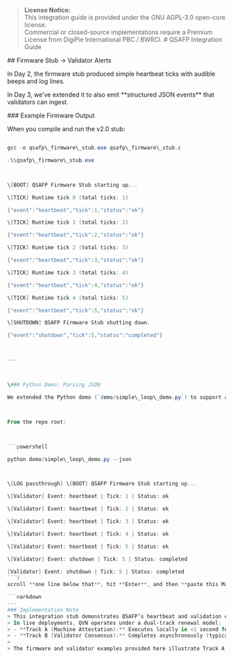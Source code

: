 > **License Notice:**  
> This integration guide is provided under the GNU AGPL-3.0 open-core license.  
> Commercial or closed-source implementations require a Premium License from DigiPie International PBC / BWRCI.
\# QSAFP Integration Guide



\## Firmware Stub → Validator Alerts



In Day 2, the firmware stub produced simple heartbeat ticks with audible beeps and log lines.  

In Day 3, we’ve extended it to also emit \*\*structured JSON events\*\* that validators can ingest.



\### Example Firmware Output

When you compile and run the v2.0 stub:



```powershell

gcc -o qsafp\_firmware\_stub.exe qsafp\_firmware\_stub.c

.\\qsafp\_firmware\_stub.exe



\[BOOT] QSAFP Firmware Stub starting up...

\[TICK] Runtime tick 0 (total ticks: 1)

{"event":"heartbeat","tick":1,"status":"ok"}

\[TICK] Runtime tick 1 (total ticks: 2)

{"event":"heartbeat","tick":2,"status":"ok"}

\[TICK] Runtime tick 2 (total ticks: 3)

{"event":"heartbeat","tick":3,"status":"ok"}

\[TICK] Runtime tick 3 (total ticks: 4)

{"event":"heartbeat","tick":4,"status":"ok"}

\[TICK] Runtime tick 4 (total ticks: 5)

{"event":"heartbeat","tick":5,"status":"ok"}

\[SHUTDOWN] QSAFP Firmware Stub shutting down.

{"event":"shutdown","tick":5,"status":"completed"}



---



\### Python Demo: Parsing JSON

We extended the Python demo (`demo/simple\_loop\_demo.py`) to support a `--json` mode.



From the repo root:



```powershell

python demo/simple\_loop\_demo.py --json



\[LOG passthrough] \[BOOT] QSAFP Firmware Stub starting up...

\[Validator] Event: heartbeat | Tick: 1 | Status: ok

\[Validator] Event: heartbeat | Tick: 2 | Status: ok

\[Validator] Event: heartbeat | Tick: 3 | Status: ok

\[Validator] Event: heartbeat | Tick: 4 | Status: ok

\[Validator] Event: heartbeat | Tick: 5 | Status: ok

\[Validator] Event: shutdown | Tick: 5 | Status: completed

[Validator] Event: shutdown | Tick: 5 | Status: completed
```)  
scroll **one line below that**, hit **Enter**, and then **paste this Markdown block**:  

```markdown
---
### Implementation Note
> This integration stub demonstrates QSAFP’s heartbeat and validation event flow.  
> In live deployments, QVN operates under a dual-track renewal model:
> - **Track A (Machine Attestation):** Executes locally in <1 second for continuous runtime safety.  
> - **Track B (Validator Consensus):** Completes asynchronously (typically within ~60 seconds) with optional human validation windows (5–30 minutes).  
> 
> The firmware and validator examples provided here illustrate Track A behavior; Track B consensus runs in parallel without interrupting inference workloads.



